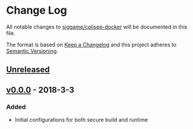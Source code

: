 # Change Log

[//]: # (<values>)
[<compare>]: # (https://github.com/siggame/colisee-docker/compare/${previous}...${current})
[<pre_release_header>]: # (## [Unreleased])
[<pre_release_description>]: # ( )
[<pre_release_ref>]: # ([Unreleased]: ${compare})
[<release_header>]: # (## [${version}] - ${year}-${month}-${day})
[<release_description>]: # (### Added${sep}-${sep}### Changed${sep}-${sep}### Removed${sep}-${sep}### Fixed${sep}-)
[<release_ref>]: # ([${version}]: ${compare})
[<current>]: # (v0.0.0)
[//]: # (<end>)

All notable changes to [siggame/colisee-docker] will be documented in this file.

The format is based on [Keep a Changelog](http://keepachangelog.com/en/1.0.0/)
and this project adheres to [Semantic Versioning](http://semver.org/spec/v2.0.0.html).

[//]: # (<pre_release>)
## [Unreleased]

 

[Unreleased]: https://github.com/siggame/colisee-docker/compare/v0.0.0...HEAD
[//]: # (<end>)

[//]: # (<release>)
## [v0.0.0] - 2018-3-3

### Added

- Initial configurations for both secure build and runtime

[v0.0.0]: https://github.com/siggame/colisee-docker/compare/v0.0.0...v0.0.0
[//]: # (<end>)

[siggame/colisee-docker]: (https://github.com/siggame/colisee-docker)
